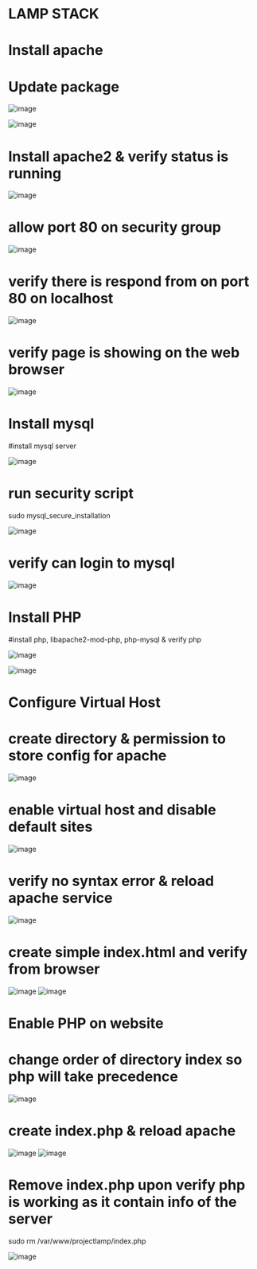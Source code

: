 # LAMP STACK
# Install apache
# Update package

![image](https://user-images.githubusercontent.com/49937302/116814822-39990480-ab8d-11eb-9618-5b87bd0803ba.png)

![image](https://user-images.githubusercontent.com/49937302/116814837-49b0e400-ab8d-11eb-82db-c006d7bd4048.png)

 
# Install apache2 & verify status is running
 
![image](https://user-images.githubusercontent.com/49937302/116814828-41f13f80-ab8d-11eb-96ca-7bc1023bbe8d.png)


# allow port 80 on security group

![image](https://user-images.githubusercontent.com/49937302/116814840-4e759800-ab8d-11eb-8237-beae1a58f72c.png)

# verify there is respond from on port 80 on localhost
 
![image](https://user-images.githubusercontent.com/49937302/116814848-533a4c00-ab8d-11eb-9de3-50017617fcac.png)

# verify page is showing on the web browser
 
![image](https://user-images.githubusercontent.com/49937302/116814859-5df4e100-ab8d-11eb-9932-5dc88ca525eb.png) 
 
# Install mysql
#install mysql server

![image](https://user-images.githubusercontent.com/49937302/116814863-651bef00-ab8d-11eb-8cf2-3e47f7ce89ff.png)

# run security script
sudo mysql_secure_installation

![image](https://user-images.githubusercontent.com/49937302/116814878-7533ce80-ab8d-11eb-8722-481a28931cb3.png)

# verify can login to mysql

![image](https://user-images.githubusercontent.com/49937302/116814885-7c5adc80-ab8d-11eb-8ebf-66a788688d5d.png)

# Install PHP
#install php, libapache2-mod-php, php-mysql & verify php
 
![image](https://user-images.githubusercontent.com/49937302/116814889-81b82700-ab8d-11eb-9e76-fe51d476131e.png)

![image](https://user-images.githubusercontent.com/49937302/116814899-9dbbc880-ab8d-11eb-922c-a83489d1a4d9.png)

# Configure Virtual Host
# create directory & permission to store config for apache

![image](https://user-images.githubusercontent.com/49937302/116814907-a4e2d680-ab8d-11eb-8ead-94aa777aa386.png)

# enable virtual host and disable default sites

![image](https://user-images.githubusercontent.com/49937302/116814911-ae6c3e80-ab8d-11eb-98cb-9c6e7f7a53b7.png)

# verify no syntax error & reload apache service
 
![image](https://user-images.githubusercontent.com/49937302/116814918-b5934c80-ab8d-11eb-94c6-7320b34b0a62.png)

# create simple index.html and verify from browser

![image](https://user-images.githubusercontent.com/49937302/116814923-bd52f100-ab8d-11eb-8f2d-47e3b846d537.png)
![image](https://user-images.githubusercontent.com/49937302/116814926-c04de180-ab8d-11eb-9ce1-33eb44e521fb.png)

 
# Enable PHP on website
# change order of directory index so php will take precedence
 
![image](https://user-images.githubusercontent.com/49937302/116814934-c5ab2c00-ab8d-11eb-8f4c-07ebdf81172d.png)

# create index.php & reload apache

![image](https://user-images.githubusercontent.com/49937302/116814944-ce036700-ab8d-11eb-89b3-b5431a35dfc7.png)
![image](https://user-images.githubusercontent.com/49937302/116814946-d196ee00-ab8d-11eb-9e8f-97647e12047b.png)

 
# Remove index.php upon verify php is working as it contain info of the server

sudo rm /var/www/projectlamp/index.php

![image](https://user-images.githubusercontent.com/49937302/116814954-d9ef2900-ab8d-11eb-91de-36e577b7838c.png)






